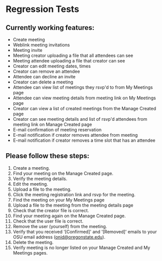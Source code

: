 # Regression Tests

## Currently working features:

- Create meeting
- Weblink meeting invitations
- Meeting invite
- Meeting creator uploading a file that all attendees can see
- Meeting attendee uploading a file that creator can see
- Creator can edit meeting dates, times
- Creator can remove an attendee
- Attendee can decline an invite
- Creator can delete a meeting
- Attendee can view list of meetings they rsvp'd to from My Meetings page
- Attendee can view meeting details from meeting link on My Meetings page
- Creator can view a list of created meetings from the Manage Created page
- Creator can see meeting details and list of rsvp'd attendees from meeting link on Manage Created page
- E-mail confirmation of meeting reservation
- E-mail notification if creator removes attendee from meeting
- E-mail notification if creator removes a time slot that has an attendee

## Please follow these steps:

1. Create a meeting.
2. Find your meeting on the Manage Created page.
3. Verify the meeting details.
4. Edit the meeting.
5. Upload a file to the meeting.
6. Click the meeting registration link and rsvp for the meeting.
7. Find the meeting on your My Meetings page
8. Upload a file to the meeting from the meeting details page
9. Check that the creator file is correct.
10. Find your meeting again on the Manage Created page.
11. Check that the user file is correct.
12. Remove the user (yourself) from the meeting.
13. Verify that you received '[Confirmed]' and '[Removed]' emails to your OSU email address (onid@oregonstate.edu).
14. Delete the meeting.
15. Verify meeting is no longer listed on your Manage Created and My Meetings pages.

